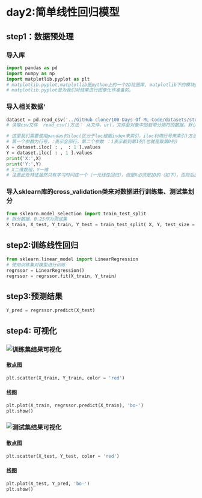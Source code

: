 # day2:简单线性回归模型
## step1：数据预处理
### 导入库
```python
import pandas as pd
import numpy as np
import matplotlib.pyplot as plt
# matplotlib.pyplot,matplotlib是python上的一个2D绘图库, matplotlib下的模块pyplot是一个有命令样式的函数集合，
# matplotlib.pyplot是为我们对结果进行图像化作准备的。
```

### 导入相关数据'
```python
dataset = pd.read_csv('../GitHub clone/100-Days-Of-ML-Code/datasets/studentscores.csv')
# 读取csv文件  read_csv()方法： 从文件，url，文件型对象中加载带分隔符的数据。默认分隔符为逗号

# 这里我们需要使用pandas的iloc(区分于loc根据index来索引，iloc利用行号来索引)方法来对数据进行处理，
# 第一个参数为行号，:表示全部行，第二个参数 ：1表示截到第1列(也就是取第0列)
X = dataset.iloc[ : ,  : 1 ].values
Y = dataset.iloc[ : , 1 ].values
print('X:',X)
print('Y:',Y)
# X二维数组，Y一维
# 注意此处特征虽然只有学习时间这一个（一元线性回归），但是X必须是2D的（如下），否则后面的regressor.fit函数会出错。
```
### 导入sklearn库的cross_validation类来对数据进行训练集、测试集划分
```python
from sklearn.model_selection import train_test_split
# 拆分数据，0.25作为测试集
X_train, X_test, Y_train, Y_test = train_test_split( X, Y, test_size = 1/4, random_state = 0)
```

## step2:训练线性回归
```python
from sklearn.linear_model import LinearRegression
# 使用训练集对模型进行训练
regrssor = LinearRegression()
regrssor = regrssor.fit(X_train, Y_train)
```

## step3:预测结果
```python
Y_pred = regrssor.predict(X_test)
```

## step4: 可视化

### ![训练集结果可视化](https://github.com/liangju1996/100-days-of-ml-code/blob/master/day2%20test.png)
#### 散点图
```python
plt.scatter(X_train, Y_train, color = 'red')
```
#### 线图
```python
plt.plot(X_train, regrssor.predict(X_train), 'bo-')
plt.show()
```

### ![测试集结果可视化]()
#### 散点图
```python
plt.scatter(X_test, Y_test, color = 'red')
```

#### 线图
```python
plt.plot(X_test, Y_pred, 'bo-')
plt.show()
```
